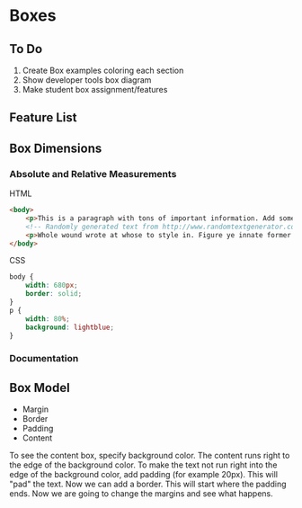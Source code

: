 # Boxes

## To Do
1. Create Box examples coloring each section
2. Show developer tools box diagram
3. Make student box assignment/features

## Feature List

## Box Dimensions
### Absolute and Relative Measurements
HTML
```html
<body>
    <p>This is a paragraph with tons of important information. Add some randomly generated text here.</p>
    <!-- Randomly generated text from http://www.randomtextgenerator.com/ -->
    <p>Whole wound wrote at whose to style in. Figure ye innate former do so we. Shutters but sir yourself provided you required his. So neither related he am do believe. Nothing but you hundred had use regular. Fat sportsmen arranging preferred can. Busy paid like is oh. Dinner our ask talent her age hardly. Neglected collected an attention listening do abilities. </p>
</body>
```
CSS
```css
body {
    width: 680px;
    border: solid;
}
p {
    width: 80%;
    background: lightblue;
}
```

### Documentation

## Box Model
* Margin
* Border
* Padding
* Content

To see the content box, specify background color. The content runs right to the edge of the background color. To make the text not run right into the edge of the background color, add padding (for example 20px). This will "pad" the text. Now we can add a border. This will start where the padding ends. Now we are going to change the margins and see what happens.